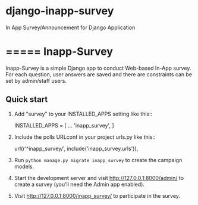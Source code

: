 # django-inapp-survey
In App Survey/Announcement for Django Application

=====
Inapp-Survey
=====

Inapp-Survey is a simple Django app to conduct Web-based In-App survey. For each question, user answers are saved and there are constraints can be set by
admin/staff users.

Quick start
-----------

1. Add "survey" to your INSTALLED_APPS setting like this::

    INSTALLED_APPS = [
        ...
        'inapp_survey',
    ]

2. Include the polls URLconf in your project urls.py like this::

    url(r'^inapp_survey/', include('inapp_survey.urls')),

3. Run `python manage.py migrate inapp_survey` to create the campaign models.

4. Start the development server and visit http://127.0.0.1:8000/admin/
   to create a survey (you'll need the Admin app enabled).

5. Visit http://127.0.0.1:8000/inapp_survey/ to participate in the survey.
